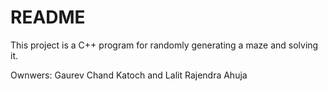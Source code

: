 # README #

This project is a C++ program for randomly generating a maze and solving it.

Ownwers: Gaurev Chand Katoch and Lalit Rajendra Ahuja